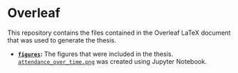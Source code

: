 # Overleaf
This repository contains the files contained in the Overleaf LaTeX document that was used to generate the thesis.

* **[`figures`](figures):** The figures that were included in the thesis. [`attendance_over_time.png`](figures/attendance_over_time.png) was created using Jupyter Notebook. 
